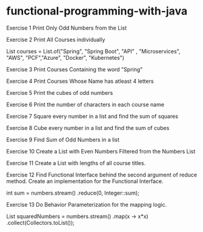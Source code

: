 # functional-programming-with-java


Exercise 1
Print Only Odd Numbers from the List

Exercise 2
Print All Courses individually

List<String> courses = List.of("Spring", "Spring Boot", "API" , "Microservices", "AWS", "PCF","Azure", "Docker", "Kubernetes")

Exercise 3
Print Courses Containing the word "Spring"

Exercise 4
Print Courses Whose Name has atleast 4 letters

Exercise 5
Print the cubes of odd numbers

Exercise 6
Print the number of characters in each course name

Exercise 7
Square every number in a list and find the sum of squares

Exercise 8
Cube every number in a list and find the sum of cubes

Exercise 9
Find Sum of Odd Numbers in a list

Exercise 10
Create a List with Even Numbers Filtered from the Numbers List

Exercise 11
Create a List with lengths of all course titles.

Exercise 12
Find Functional Interface behind the second argument of reduce method. Create an implementation for the Functional Interface.

int sum = numbers.stream() .reduce(0, Integer::sum);

Exercise 13
Do Behavior Parameterization for the mapping logic.

List squaredNumbers = numbers.stream() .map(x -> x*x) .collect(Collectors.toList());
